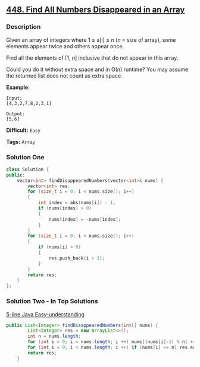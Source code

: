 ## [448. Find All Numbers Disappeared in an Array](https://leetcode.com/problems/find-all-numbers-disappeared-in-an-array/description/)

### Description

Given an array of integers where 1 ≤ a[i] ≤ *n* (*n* = size of array), some elements appear twice and others appear once.

Find all the elements of [1, *n*] inclusive that do not appear in this array.

Could you do it without extra space and in O(*n*) runtime? You may assume the returned list does not count as extra space.

**Example:**

```
Input:
[4,3,2,7,8,2,3,1]

Output:
[5,6]
```



**Difficult:** `Easy`

**Tags:** `Array`



### Solution One

```c++
class Solution {
public:
    vector<int> findDisappearedNumbers(vector<int>& nums) {
        vector<int> res;
        for (size_t i = 0; i < nums.size(); i++)
        {
            int index = abs(nums[i]) - 1;
            if (nums[index] > 0)
            {
                nums[index] = -nums[index];
            }
        }
        for (size_t i = 0; i < nums.size(); i++)
        {
            if (nums[i] > 0)
            {
                res.push_back(i + 1);
            }
        }
        return res;
    }
};
```



### Solution Two - In Top Solutions

[5-line Java Easy-understanding](https://discuss.leetcode.com/topic/66063/5-line-java-easy-understanding)

```java
public List<Integer> findDisappearedNumbers(int[] nums) {
        List<Integer> res = new ArrayList<>();
        int n = nums.length;
        for (int i = 0; i < nums.length; i ++) nums[(nums[i]-1) % n] += n;
        for (int i = 0; i < nums.length; i ++) if (nums[i] <= n) res.add(i+1);
        return res;
    }
```



